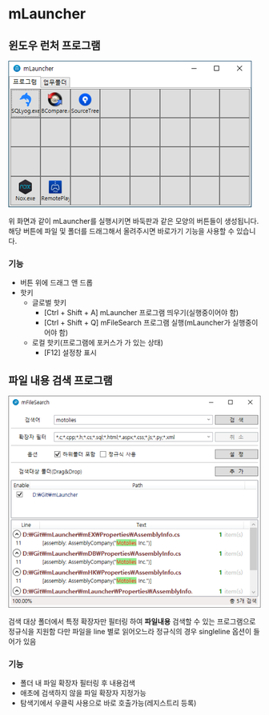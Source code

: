 # mLauncher

## 윈도우 런처 프로그램

![mLauncher](https://github.com/motolies/mLauncher/blob/master/doc/imange/mainImange.png)

위 화면과 같이 mLauncher를 실행시키면 바둑판과 같은 모양의 버튼들이 생성됩니다.
해당 버튼에 파일 및 폴더를 드래그해서 올려주시면 바로가기 기능을 사용할 수 있습니다.

### 기능
* 버튼 위에 드래그 앤 드롭
* 핫키
  * 글로벌 핫키
    * [Ctrl + Shift + A] mLauncher 프로그램 띄우기(실행중이어야 함)
    * [Ctrl + Shift + Q] mFileSearch 프로그램 실행(mLauncher가 실행중이어야 함) 
  * 로컬 핫키(프로그램에 포커스가 가 있는 상태)
    * [F12] 설정창 표시

## 파일 내용 검색 프로그램

![mFileSearch](https://github.com/motolies/mLauncher/blob/master/doc/imange/mFileSearchMainImage.png)

검색 대상 폴더에서 특정 확장자만 필터링 하여 **파일내용** 검색할 수 있는 프로그램으로 정규식을 지원함
다만 파일을 line 별로 읽어오느라 정규식의 경우 singleline 옵션이 들어가 있음

### 기능
* 폴더 내 파일 확장자 필터링 후 내용검색
* 애초에 검색하지 않을 파일 확장자 지정가능
* 탐색기에서 우클릭 사용으로 바로 호출가능(레지스트리 등록)




